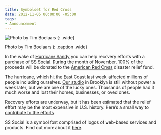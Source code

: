 ```yaml
---
title: Symbolset for Red Cross
date: 2012-11-05 00:00:00 -05:00
tags:
- Announcement
---
```


![Photo by Tim Boelaars](/uploads/slide-social-redcross-01.jpg "Photo by Tim Boelaars")
{: .wide}

Photo by Tim Boelaars
{: .caption .wide}

In the wake of [Hurricane Sandy](http://en.wikipedia.org/wiki/Hurricane_Sandy) you can help recovery efforts with a purchase of [SS Social](http://symbolset.com/redcross). During the month of November, 100% of the proceeds will be donated to the [American Red Cross](http://www.redcross.org) disaster relief fund.

The hurricane, which hit the East Coast last week, affected millions of people including ourselves. [Our studio](http://oak.is/sandy) in Brooklyn is still without power a week later, but we are one of the lucky ones. Thousands of people had it much worse and lost their homes, businesses, or loved ones.



Recovery efforts are underway, but it has been estimated that the relief effort may be the most expensive in U.S. history. Here’s a small way to [contribute to the efforts](http://symbolset.com/redcross).

SS Social is a symbol font comprised of logos of web-based services and products. Find out more about it [here](http://symbolset.com/#social).

